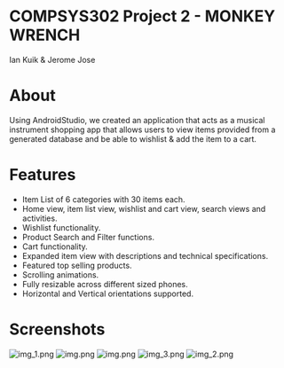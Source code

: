 # COMPSYS302 Project 2 - MONKEY WRENCH
Ian Kuik & Jerome Jose

# About
Using AndroidStudio, we created an application that acts as a musical instrument shopping app that 
allows users to view items provided from a generated database and be able to wishlist & add 
the item to a cart. 

# Features
- Item List of 6 categories with 30 items each.
- Home view, item list view, wishlist and cart view, search views and activities.
- Wishlist functionality.
- Product Search and Filter functions.
- Cart functionality.
- Expanded item view with descriptions and technical specifications.
- Featured top selling products.
- Scrolling animations.
- Fully resizable across different sized phones.
- Horizontal and Vertical orientations supported.

# Screenshots
![img_1.png](img_1.png)
![img.png](img.png)
![img.png](img.png)
![img_3.png](img_3.png)
![img_2.png](img_2.png)
